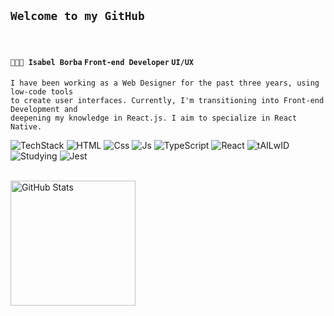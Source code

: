 ##  **` Welcome to my GitHub `**
<br/>

#### **` 👩🏻‍💻 Isabel Borba `**  **` Front-end Developer `**  **` UI/UX `** 

```
I have been working as a Web Designer for the past three years, using low-code tools
to create user interfaces. Currently, I'm transitioning into Front-end Development and
deepening my knowledge in React.js. I aim to specialize in React Native.
```
![TechStack](https://img.shields.io/badge/My%20Tech%20Stack-8A2BE2?logo=htmx&logoColor=f5f5f5)
![HTML](https://img.shields.io/badge/%20Html-41454A?logo=html5&logoColor=f5f5f5)
![Css](https://img.shields.io/badge/%20Css-41454A?logo=css&logoColor=f5f5f5)
![Js](https://img.shields.io/badge/%20Javascript-41454A?logo=javascript&logoColor=f5f5f5) 
![TypeScript](https://img.shields.io/badge/%20TypeScript-41454A?logo=TypeScript&logoColor=f5f5f5) 
![React](https://img.shields.io/badge/React.js-41454A?logo=react&logoColor=f5f5f5)
![tAILwID](https://img.shields.io/badge/%20TailWind-41454A?logo=tailwindcss&logoColor=f5f5f5)
<br/>
![Studying](https://img.shields.io/badge/Studyng-8A2BE2?logo=htmx&logoColor=f5f5f5)
![Jest](https://img.shields.io/badge/Jest-41454A?logo=jest&logoColor=f5f5f5)

<br/>

<img alt="GitHub Stats" height="200" src="https://github-readme-stats.vercel.app/api/top-langs/?username=belborba&theme=dark&layout=compact&hide_border=true&custom_title=Most%20Used%20Languages&langs_count=9"/>
